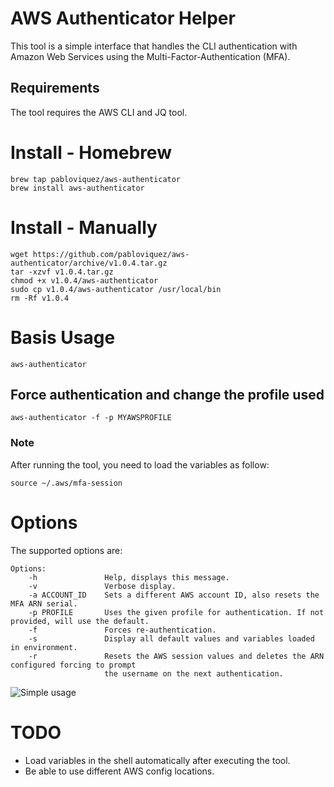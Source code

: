 # AWS Authenticator Helper

This tool is a simple interface that handles the CLI authentication with Amazon Web Services using the Multi-Factor-Authentication (MFA).

## Requirements

The tool requires the AWS CLI and JQ tool.


# Install - Homebrew
```
brew tap pabloviquez/aws-authenticator
brew install aws-authenticator
```

# Install - Manually
```
wget https://github.com/pabloviquez/aws-authenticator/archive/v1.0.4.tar.gz
tar -xzvf v1.0.4.tar.gz
chmod +x v1.0.4/aws-authenticator
sudo cp v1.0.4/aws-authenticator /usr/local/bin
rm -Rf v1.0.4
```

# Basis Usage

```
aws-authenticator
```

## Force authentication and change the profile used

```
aws-authenticator -f -p MYAWSPROFILE
```

### Note
After running the tool, you need to load the variables as follow:

```
source ~/.aws/mfa-session
```

# Options

The supported options are:

```
Options:
    -h               Help, displays this message.
    -v               Verbose display.
    -a ACCOUNT_ID    Sets a different AWS account ID, also resets the MFA ARN serial.
    -p PROFILE       Uses the given profile for authentication. If not provided, will use the default.
    -f               Forces re-authentication.
    -s               Display all default values and variables loaded in environment.
    -r               Resets the AWS session values and deletes the ARN configured forcing to prompt
                     the username on the next authentication.
```

![Simple usage](docs/basic.png)

# TODO
* Load variables in the shell automatically after executing the tool.
* Be able to use different AWS config locations.

